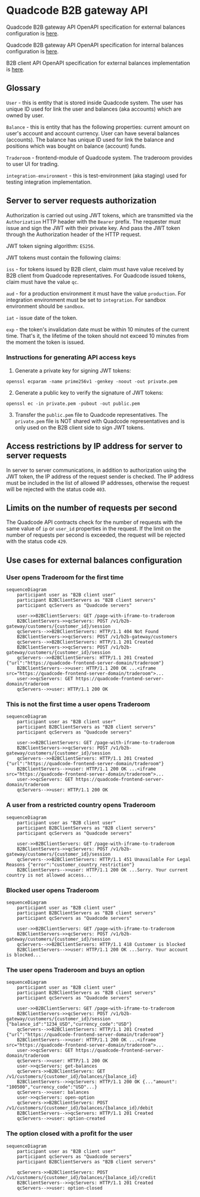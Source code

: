 # Quadcode B2B gateway API

Quadcode B2B gateway API OpenAPI specification for external balances configuration is [here](quadcode-external-balance-openapi.yaml).

Quadcode B2B gateway API OpenAPI specification for internal balances configuration is [here](quadcode-internal-balance-openapi.yaml).

B2B client API OpenAPI specification for external balances implementation is [here](b2b-client-external-balance-openapi.yaml).

## Glossary

`User` - this is entity that is stored inside Quadcode system. The user has unique ID used for link the user and balances (aka accounts) which are owned by user.

`Balance` - this is entity that has the following properties: current amount on user's account and account currency. User can have several balances (accounts). The balance has unique ID used for link the balance and positions which was bought on balance (account) funds.

`Traderoom` - frontend-module of Quadcode system. The traderoom provides to user UI for trading.

`integration-environment` - this is test-environment (aka staging) used for testing integration implementation.

## Server to server requests authorization

Authorization is carried out using JWT tokens, which are transmitted via the `Authorization` HTTP header with the `Bearer` prefix. The requester must issue and sign the JWT with their private key. And pass the JWT token through the Authorization header of the HTTP request.

JWT token signing algorithm: `ES256`.

JWT tokens must contain the following claims:

`iss` - for tokens issued by B2B client, claim must have value received by B2B client from Quadcode representatives. For Quadcode issued tokens, claim must have the value `qc`.

`aud` - for a production environment it must have the value `production`. For integration environment must be set to `integration`. For sandbox environment should be `sandbox`.

`iat` - issue date of the token.

`exp` - the token's invalidation date must be within 10 minutes of the current time. That's it, the lifetime of the token should not exceed 10 minutes from the moment the token is issued.

### Instructions for generating API access keys

1) Generate a private key for signing JWT tokens:

```shell
openssl ecparam -name prime256v1 -genkey -noout -out private.pem
```

2) Generate a public key to verify the signature of JWT tokens:

```shell
openssl ec -in private.pem -pubout -out public.pem
```

3) Transfer the `public.pem` file to Quadcode representatives. The `private.pem` file is NOT shared with Quadcode representatives and is only used on the B2B client side to sign JWT tokens.

## Access restrictions by IP address for server to server requests

In server to server communications, in addition to authorization using the JWT token, the IP address of the request sender is checked. The IP address must be included in the list of allowed IP addresses, otherwise the request will be rejected with the status code `403`.

## Limits on the number of requests per second

The Quadcode API contracts check for the number of requests with the same value of `ip` or `user_id` properties in the request. If the limit on the number of requests per second is exceeded, the request will be rejected with the status code `429`.

## Use cases for external balances configuration

### User opens Traderoom for the first time

```mermaid
sequenceDiagram
    participant user as "B2B client user"
    participant B2BClientServers as "B2B client servers"
    participant qcServers as "Quadcode servers"

    user->>B2BClientServers: GET /page-with-iframe-to-traderoom
    B2BClientServers->>qcServers: POST /v1/b2b-gateway/customers/{customer_id}/session
    qcServers-->>B2BClientServers: HTTP/1.1 404 Not Found
    B2BClientServers->>qcServers: POST /v1/b2b-gateway/customers
    qcServers-->>B2BClientServers: HTTP/1.1 201 Created
    B2BClientServers->>qcServers: POST /v1/b2b-gateway/customers/{customer_id}/session
    qcServers-->>B2BClientServers: HTTP/1.1 201 Created {"url":"https://quadcode-frontend-server-domain/traderoom"}
    B2BClientServers-->>user: HTTP/1.1 200 OK ...<iframe src="https://quadcode-frontend-server-domain/traderoom">...
    user->>qcServers: GET https://quadcode-frontend-server-domain/traderoom
    qcServers-->>user: HTTP/1.1 200 OK
```

### This is not the first time a user opens Traderoom

```mermaid
sequenceDiagram
    participant user as "B2B client user"
    participant B2BClientServers as "B2B client servers"
    participant qcServers as "Quadcode servers"

    user->>B2BClientServers: GET /page-with-iframe-to-traderoom
    B2BClientServers->>qcServers: POST /v1/b2b-gateway/customers/{customer_id}/session
    qcServers-->>B2BClientServers: HTTP/1.1 201 Created {"url":"https://quadcode-frontend-server-domain/traderoom"}
    B2BClientServers-->>user: HTTP/1.1 200 OK ...<iframe src="https://quadcode-frontend-server-domain/traderoom">...
    user->>qcServers: GET https://quadcode-frontend-server-domain/traderoom
    qcServers-->>user: HTTP/1.1 200 OK
```

### A user from a restricted country opens Traderoom

```mermaid
sequenceDiagram
    participant user as "B2B client user"
    participant B2BClientServers as "B2B client servers"
    participant qcServers as "Quadcode servers"

    user->>B2BClientServers: GET /page-with-iframe-to-traderoom
    B2BClientServers->>qcServers: POST /v1/b2b-gateway/customers/{customer_id}/session
    qcServers-->>B2BClientServers: HTTP/1.1 451 Unavailable For Legal Reasons {"error":"customer_country_restriction"}
    B2BClientServers-->>user: HTTP/1.1 200 OK ...Sorry. Your current country is not allowed access...
```

### Blocked user opens Traderoom

```mermaid
sequenceDiagram
    participant user as "B2B client user"
    participant B2BClientServers as "B2B client servers"
    participant qcServers as "Quadcode servers"

    user->>B2BClientServers: GET /page-with-iframe-to-traderoom
    B2BClientServers->>qcServers: POST /v1/b2b-gateway/customers/{customer_id}/session
    qcServers-->>B2BClientServers: HTTP/1.1 418 Customer is blocked
    B2BClientServers-->>user: HTTP/1.1 200 OK ...Sorry. Your account is blocked...
```

### The user opens Traderoom and buys an option

```mermaid
sequenceDiagram
    participant user as "B2B client user"
    participant B2BClientServers as "B2B client servers"
    participant qcServers as "Quadcode servers"

    user->>B2BClientServers: GET /page-with-iframe-to-traderoom
    B2BClientServers->>qcServers: POST /v1/b2b-gateway/customers/{customer_id}/session {"balance_id":"1234_USD","currency_code":"USD"}
    qcServers-->>B2BClientServers: HTTP/1.1 201 Created {"url":"https://quadcode-frontend-server-domain/traderoom"}
    B2BClientServers-->>user: HTTP/1.1 200 OK ...<iframe src="https://quadcode-frontend-server-domain/traderoom">...
    user->>qcServers: GET https://quadcode-frontend-server-domain/traderoom
    qcServers-->>user: HTTP/1.1 200 OK
    user->>qcServers: get-balances
    qcServers->>B2BClientServers: GET /v1/customers/{customer_id}/balances/{balance_id}
    B2BClientServers-->>qcServers: HTTP/1.1 200 OK {..."amount": "100500","currency_code":"USD"...}
    qcServers-->>user: balances
    user->>qcServers: open-option
    qcServers->>B2BClientServers: POST /v1/customers/{customer_id}/balances/{balance_id}/debit
    B2BClientServers-->>qcServers: HTTP/1.1 201 Created
    qcServers-->>user: option-created
```

### The option closed with a profit for the user

```mermaid
sequenceDiagram
    participant user as "B2B client user"
    participant qcServers as "Quadcode servers"
    participant B2BClientServers as "B2B client servers"

    qcServers->>B2BClientServers: POST /v1/customers/{customer_id}/balances/{balance_id}/credit
    B2BClientServers-->>qcServers: HTTP/1.1 201 Created
    qcServers-->>user: option-closed
```

